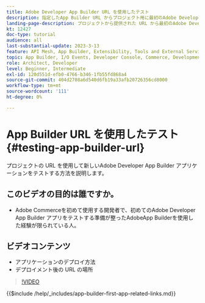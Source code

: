 ```yaml
---
title: Adobe Developer App Builder URL を使用したテスト
description: 指定したApp Builder URL からプロジェクト用に最初のAdobe Developer App Builder アプリをテストする方法を説明します。
landing-page-description: プロジェクトから提供された URL から最初のAdobe Developer App Builder アプリをテストする方法を説明します。
kt: 12427
doc-type: tutorial
audience: all
last-substantial-update: 2023-3-13
feature: API Mesh, App Builder, Extensibility, Tools and External Services, Backend Development
topic: App Builder, I/O Events, Developer Console, Commerce, Development, Integrations
role: Architect, Developer
level: Beginner, Intermediate
exl-id: 120d551d-efb0-4766-b346-1fb55fd868a4
source-git-commit: 404d2708a6d540d6fb19a33afb20726356cd8000
workflow-type: tm+mt
source-wordcount: '111'
ht-degree: 0%

---
```


# App Builder URL を使用したテスト {#testing-app-builder-url}

プロジェクトの URL を使用して新しいAdobe Developer App Builder アプリケーションをテストする方法を説明します。

## このビデオの目的は誰ですか。

* Adobe Commerceを初めて使用する開発者で、初めてのAdobe Developer App Builder アプリをテストする準備が整ったAdobeApp Builderを使用した経験が限られている人。

## ビデオコンテンツ

* アプリケーションのデプロイ方法
* デプロイメント後の URL の場所

>[!VIDEO](https://video.tv.adobe.com/v/3421048?quality=12&learn=on&captions=jpn)

{{$include /help/_includes/app-builder-first-app-related-links.md}}

